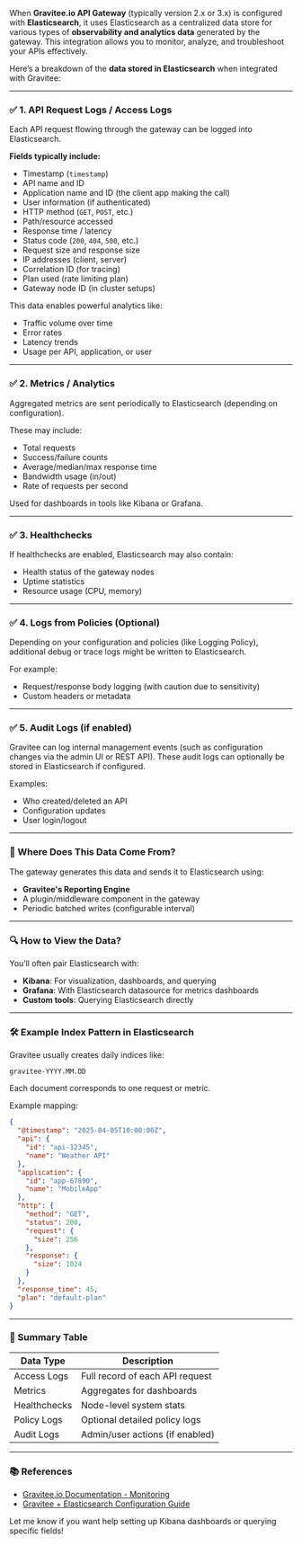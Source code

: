 When **Gravitee.io API Gateway** (typically version 2.x or 3.x) is configured with **Elasticsearch**, it uses Elasticsearch as a centralized data store for various types of **observability and analytics data** generated by the gateway. This integration allows you to monitor, analyze, and troubleshoot your APIs effectively.

Here’s a breakdown of the **data stored in Elasticsearch** when integrated with Gravitee:

---

### ✅ 1. **API Request Logs / Access Logs**
Each API request flowing through the gateway can be logged into Elasticsearch.

**Fields typically include:**
- Timestamp (`timestamp`)
- API name and ID
- Application name and ID (the client app making the call)
- User information (if authenticated)
- HTTP method (`GET`, `POST`, etc.)
- Path/resource accessed
- Response time / latency
- Status code (`200`, `404`, `500`, etc.)
- Request size and response size
- IP addresses (client, server)
- Correlation ID (for tracing)
- Plan used (rate limiting plan)
- Gateway node ID (in cluster setups)

This data enables powerful analytics like:
- Traffic volume over time
- Error rates
- Latency trends
- Usage per API, application, or user

---

### ✅ 2. **Metrics / Analytics**
Aggregated metrics are sent periodically to Elasticsearch (depending on configuration).

These may include:
- Total requests
- Success/failure counts
- Average/median/max response time
- Bandwidth usage (in/out)
- Rate of requests per second

Used for dashboards in tools like Kibana or Grafana.

---

### ✅ 3. **Healthchecks**
If healthchecks are enabled, Elasticsearch may also contain:
- Health status of the gateway nodes
- Uptime statistics
- Resource usage (CPU, memory)

---

### ✅ 4. **Logs from Policies (Optional)**
Depending on your configuration and policies (like Logging Policy), additional debug or trace logs might be written to Elasticsearch.

For example:
- Request/response body logging (with caution due to sensitivity)
- Custom headers or metadata

---

### ✅ 5. **Audit Logs (if enabled)**
Gravitee can log internal management events (such as configuration changes via the admin UI or REST API). These audit logs can optionally be stored in Elasticsearch if configured.

Examples:
- Who created/deleted an API
- Configuration updates
- User login/logout

---

### 🧠 Where Does This Data Come From?
The gateway generates this data and sends it to Elasticsearch using:
- **Gravitee's Reporting Engine**
- A plugin/middleware component in the gateway
- Periodic batched writes (configurable interval)

---

### 🔍 How to View the Data?
You’ll often pair Elasticsearch with:
- **Kibana**: For visualization, dashboards, and querying
- **Grafana**: With Elasticsearch datasource for metrics dashboards
- **Custom tools**: Querying Elasticsearch directly

---

### 🛠️ Example Index Pattern in Elasticsearch
Gravitee usually creates daily indices like:
```
gravitee-YYYY.MM.DD
```

Each document corresponds to one request or metric.

Example mapping:
```json
{
  "@timestamp": "2025-04-05T10:00:00Z",
  "api": {
    "id": "api-12345",
    "name": "Weather API"
  },
  "application": {
    "id": "app-67890",
    "name": "MobileApp"
  },
  "http": {
    "method": "GET",
    "status": 200,
    "request": {
      "size": 256
    },
    "response": {
      "size": 1024
    }
  },
  "response_time": 45,
  "plan": "default-plan"
}
```

---

### 📌 Summary Table

| Data Type         | Description |
|------------------|-------------|
| Access Logs       | Full record of each API request |
| Metrics           | Aggregates for dashboards |
| Healthchecks      | Node-level system stats |
| Policy Logs       | Optional detailed policy logs |
| Audit Logs        | Admin/user actions (if enabled) |

---

### 📚 References
- [Gravitee.io Documentation - Monitoring](https://docs.gravitee.io/)
- [Gravitee + Elasticsearch Configuration Guide](https://docs.gravitee.io/gateway/gateway-configuration-logging-elasticsearch)

Let me know if you want help setting up Kibana dashboards or querying specific fields!

